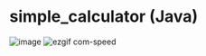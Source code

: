 # simple_calculator (Java)

![image](https://github.com/jimmycychang/simple_calculator/assets/103914673/3de322f1-88b8-434d-994d-87d0c0575f00)
![ezgif com-speed](https://github.com/jimmycychang/Simple_Calculator_Java/assets/103914673/f4bdeb0e-1073-470b-8a48-423aa978016e)

